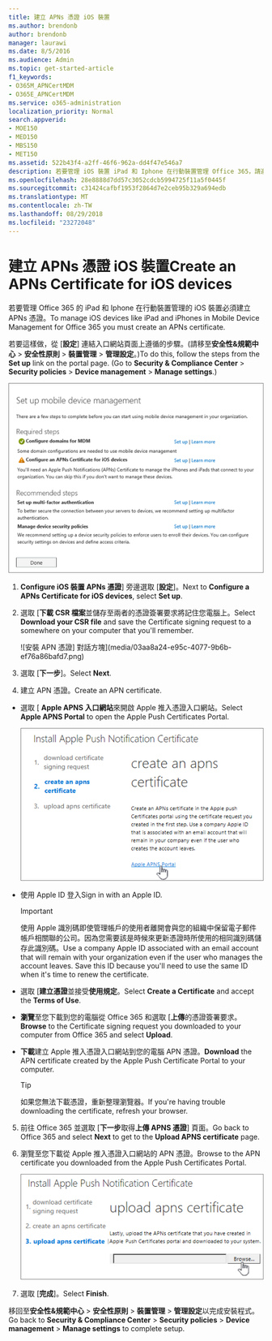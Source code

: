 ```yaml
---
title: 建立 APNs 憑證 iOS 裝置
ms.author: brendonb
author: brendonb
manager: laurawi
ms.date: 8/5/2016
ms.audience: Admin
ms.topic: get-started-article
f1_keywords:
- O365M_APNCertMDM
- O365E_APNCertMDM
ms.service: o365-administration
localization_priority: Normal
search.appverid:
- MOE150
- MED150
- MBS150
- MET150
ms.assetid: 522b43f4-a2ff-46f6-962a-dd4f47e546a7
description: 若要管理 iOS 裝置 iPad 和 Iphone 在行動裝置管理 Office 365，請遵循下列步驟，先建立一個 APNs 憑證。
ms.openlocfilehash: 28e8888d7dd57c3052cdcb5994725f11a5f0445f
ms.sourcegitcommit: c31424cafbf1953f2864d7e2ceb95b329a694edb
ms.translationtype: MT
ms.contentlocale: zh-TW
ms.lasthandoff: 08/29/2018
ms.locfileid: "23272048"
---
```

# <a name="create-an-apns-certificate-for-ios-devices"></a><span data-ttu-id="c5d3b-103">建立 APNs 憑證 iOS 裝置</span><span class="sxs-lookup"><span data-stu-id="c5d3b-103">Create an APNs Certificate for iOS devices</span></span>

 <span data-ttu-id="c5d3b-104">若要管理 Office 365 的 iPad 和 Iphone 在行動裝置管理的 iOS 裝置必須建立 APNs 憑證。</span><span class="sxs-lookup"><span data-stu-id="c5d3b-104">To manage iOS devices like iPad and iPhones in Mobile Device Management for Office 365 you must create an APNs certificate.</span></span> 
  
<span data-ttu-id="c5d3b-p101">若要這樣做，從 [**設定**] 連結入口網站頁面上遵循的步驟。(請移至**安全性&amp;規範中心** \> **安全性原則** \> **裝置管理** \> **管理設定**。)</span><span class="sxs-lookup"><span data-stu-id="c5d3b-p101">To do this, follow the steps from the **Set up** link on the portal page. (Go to **Security &amp; Compliance Center** \> **Security policies** \> **Device management** \> **Manage settings**.)</span></span>
  
![設定行動裝置管理必要和建議的步驟](media/d71e3c76-b6b9-4549-ade6-cbfab846d908.png)
  
1. <span data-ttu-id="c5d3b-108">**Configure iOS 裝置 APNs 憑證**] 旁邊選取 [**設定**]。</span><span class="sxs-lookup"><span data-stu-id="c5d3b-108">Next to **Configure a APNs Certificate for iOS devices**, select **Set up**.</span></span>
    
2. <span data-ttu-id="c5d3b-109">選取 [**下載 CSR 檔案**並儲存至兩者的憑證簽署要求將記住您電腦上。</span><span class="sxs-lookup"><span data-stu-id="c5d3b-109">Select **Download your CSR file** and save the Certificate signing request to a somewhere on your computer that you'll remember.</span></span> 
    
    ![安裝 APN 憑證] 對話方塊](media/03aa8a24-e95c-4077-9b6b-ef76a86bafd7.png)
  
3. <span data-ttu-id="c5d3b-111">選取 [**下一步**]。</span><span class="sxs-lookup"><span data-stu-id="c5d3b-111">Select **Next**.</span></span>
    
4. <span data-ttu-id="c5d3b-112">建立 APN 憑證。</span><span class="sxs-lookup"><span data-stu-id="c5d3b-112">Create an APN certificate.</span></span>
    
  - <span data-ttu-id="c5d3b-113">選取 [ **Apple APNS 入口網站**來開啟 Apple 推入憑證入口網站。</span><span class="sxs-lookup"><span data-stu-id="c5d3b-113">Select **Apple APNS Portal** to open the Apple Push Certificates Portal.</span></span> 
    
    ![使用選取的 Apple APNS 入口網站安裝 APN 通知 cert 對話方塊](media/ce19f53c-f44a-470b-baf3-9278dfda2ba5.png)
  
  - <span data-ttu-id="c5d3b-115">使用 Apple ID 登入</span><span class="sxs-lookup"><span data-stu-id="c5d3b-115">Sign in with an Apple ID.</span></span>
    
    > [!IMPORTANT]
    > <span data-ttu-id="c5d3b-p102">使用 Apple 識別碼即使管理帳戶的使用者離開會與您的組織中保留電子郵件帳戶相關聯的公司。因為您需要該是時候來更新憑證時所使用的相同識別碼儲存此識別碼。</span><span class="sxs-lookup"><span data-stu-id="c5d3b-p102">Use a company Apple ID associated with an email account that will remain with your organization even if the user who manages the account leaves. Save this ID because you'll need to use the same ID when it's time to renew the certificate.</span></span> 
  
  - <span data-ttu-id="c5d3b-118">選取 [**建立憑證**並接受**使用規定**。</span><span class="sxs-lookup"><span data-stu-id="c5d3b-118">Select **Create a Certificate** and accept the **Terms of Use**.</span></span>
    
  - <span data-ttu-id="c5d3b-119">**瀏覽**至您下載到您的電腦從 Office 365 和選取 [**上傳**的憑證簽署要求。</span><span class="sxs-lookup"><span data-stu-id="c5d3b-119">**Browse** to the Certificate signing request you downloaded to your computer from Office 365 and select **Upload**.</span></span>
    
  - <span data-ttu-id="c5d3b-120">**下載**建立 Apple 推入憑證入口網站到您的電腦 APN 憑證。</span><span class="sxs-lookup"><span data-stu-id="c5d3b-120">**Download** the APN certificate created by the Apple Push Certificate Portal to your computer.</span></span> 
    
    > [!TIP]
    > <span data-ttu-id="c5d3b-121">如果您無法下載憑證，重新整理瀏覽器。</span><span class="sxs-lookup"><span data-stu-id="c5d3b-121">If you're having trouble downloading the certificate, refresh your browser.</span></span> 
  
5. <span data-ttu-id="c5d3b-122">前往 Office 365 並選取 [**下一步**取得**上傳 APNS 憑證**] 頁面。</span><span class="sxs-lookup"><span data-stu-id="c5d3b-122">Go back to Office 365 and select **Next** to get to the **Upload APNS certificate** page.</span></span> 
    
6. <span data-ttu-id="c5d3b-123">瀏覽至您下載從 Apple 推入憑證入口網站的 APN 憑證。</span><span class="sxs-lookup"><span data-stu-id="c5d3b-123">Browse to the APN certificate you downloaded from the Apple Push Certificates Portal.</span></span>
    
    ![按一下 [瀏覽] 按鈕選取 APNS cert 從 Apple 下載](media/afe2849d-af23-4c55-9009-d8f25edaf6c0.png)
  
7. <span data-ttu-id="c5d3b-125">選取 [**完成**]。</span><span class="sxs-lookup"><span data-stu-id="c5d3b-125">Select **Finish**.</span></span>
    
<span data-ttu-id="c5d3b-126">移回至**安全性&amp;規範中心** \> **安全性原則** \> **裝置管理** \> **管理設定**以完成安裝程式。</span><span class="sxs-lookup"><span data-stu-id="c5d3b-126">Go back to **Security &amp; Compliance Center** \> **Security policies** \> **Device management** \> **Manage settings** to complete setup.</span></span> 
  

